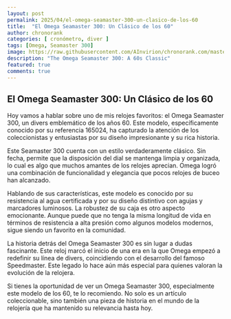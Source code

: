 ```yaml
---
layout: post
permalink: 2025/04/el-omega-seamaster-300-un-clasico-de-los-60
title:  "El Omega Seamaster 300: Un Clásico de los 60"
author: chronorank
categories: [ cronómetro, diver ]
tags: [Omega, Seamaster 300]
image: https://raw.githubusercontent.com/AInvirion/chronorank.com/master/images/posts/20250410102405.png
description: "The Omega Seamaster 300: A 60s Classic"
featured: true
comments: true
---
```

## El Omega Seamaster 300: Un Clásico de los 60

Hoy vamos a hablar sobre uno de mis relojes favoritos: el Omega Seamaster 300, un divers emblemático de los años 60. Este modelo, específicamente conocido por su referencia 165024, ha capturado la atención de los coleccionistas y entusiastas por su diseño impresionante y su rica historia.

Este Seamaster 300 cuenta con un estilo verdaderamente clásico. Sin fecha, permite que la disposición del dial se mantenga limpia y organizada, lo cual es algo que muchos amantes de los relojes aprecian. Omega logró una combinación de funcionalidad y elegancia que pocos relojes de buceo han alcanzado.

Hablando de sus características, este modelo es conocido por su resistencia al agua certificada y por su diseño distintivo con agujas y marcadores luminosos. La robustez de su caja es otro aspecto emocionante. Aunque puede que no tenga la misma longitud de vida en términos de resistencia a alta presión como algunos modelos modernos, sigue siendo un favorito en la comunidad.

La historia detrás del Omega Seamaster 300 es sin lugar a dudas fascinante. Este reloj marcó el inicio de una era en la que Omega empezó a redefinir su línea de divers, coincidiendo con el desarrollo del famoso Speedmaster. Este legado lo hace aún más especial para quienes valoran la evolución de la relojera.

Si tienes la oportunidad de ver un Omega Seamaster 300, especialmente este modelo de los 60, te lo recomiendo. No solo es un artículo coleccionable, sino también una pieza de historia en el mundo de la relojería que ha mantenido su relevancia hasta hoy.